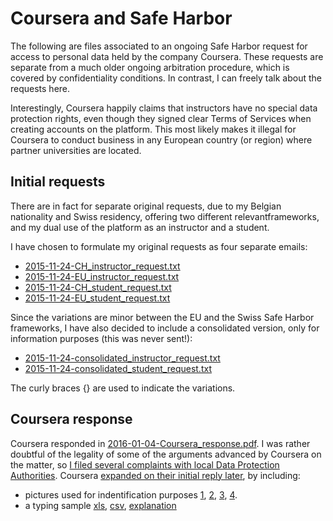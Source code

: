 Coursera and Safe Harbor
========================

The following are files associated to an ongoing Safe Harbor request for access to personal data held by the company Coursera. These requests are separate from a much older ongoing arbitration procedure, which is covered by confidentiality conditions. In contrast, I can freely talk about the requests here.

Interestingly, Coursera happily claims that instructors have no special data protection rights, even though they signed clear Terms of Services when creating accounts on the platform. This most likely makes it illegal for Coursera to conduct business in any European country (or region) where partner universities are located. 


Initial requests
----------------

There are in fact for separate original requests, due to my Belgian nationality and Swiss residency, offering two different relevantframeworks, and my dual use of the platform as an instructor and a student.  

I have chosen to formulate my original requests as four separate emails: 

 - [2015-11-24-CH_instructor_request.txt](2015-11-24-CH_instructor_request.txt)
 - [2015-11-24-EU_instructor_request.txt](2015-11-24-EU_instructor_request.txt)
 - [2015-11-24-CH_student_request.txt](2015-11-24-CH_student_request.txt)
 - [2015-11-24-EU_student_request.txt](2015-11-24-EU_student_request.txt)

Since the variations are minor between the EU and the Swiss Safe Harbor frameworks, I have also decided to include a consolidated version, only for information purposes (this was never sent!):
 
 - [2015-11-24-consolidated_instructor_request.txt](2015-11-24-consolidated_instructor_request.txt)
 - [2015-11-24-consolidated_student_request.txt](2015-11-24-consolidated_student_request.txt)

The curly braces {} are used to indicate the variations. 

Coursera response
-----------------

Coursera responded in [2016-01-04-Coursera_response.pdf](2016-01-04-Coursera_response.pdf). I was rather doubtful of the legality of some of the arguments advanced by Coursera on the matter, so [I filed several complaints with local Data Protection Authorities](https://medium.com/@pdehaye/i-am-filing-today-a-privacy-complaint-in-twelve-european-regions-against-coursera-inc-72580000910c). Coursera [expanded on their initial reply later](2016-02-12-Coursera_response_2.pdf), by including:
 - pictures used for indentification purposes [1](1.png), [2](2.png), [3](3.png), [4](4.png).
 - a typing sample [xls](typing_sample.xlsx), [csv](typing_sample.csv), [explanation](explanation.md)

